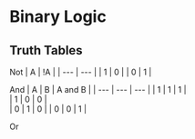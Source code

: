 # Binary Logic

## Truth Tables

Not
| A | !A |
| --- | --- |
| 1 | 0 |
| 0 | 1 |

And
| A | B | A and B |
| --- | --- | --- |
| 1 | 1 | 1 |  
| 1 | 0 | 0 |  
| 0 | 1 | 0 | 
| 0 | 0 | 1 | 

Or
